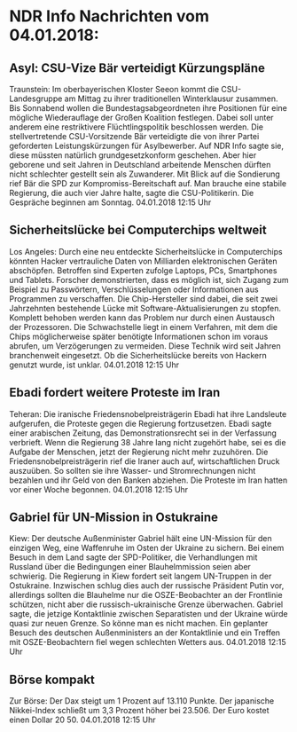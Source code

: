 # NDR Info Nachrichten vom 04.01.2018:


## Asyl: CSU-Vize Bär verteidigt Kürzungspläne
Traunstein: Im oberbayerischen Kloster Seeon kommt die CSU-Landesgruppe am Mittag zu ihrer traditionellen Winterklausur zusammen. Bis Sonnabend wollen die Bundestagsabgeordneten ihre Positionen für eine mögliche Wiederauflage der Großen Koalition festlegen. Dabei soll unter anderem eine restriktivere Flüchtlingspolitik beschlossen werden. Die stellvertretende CSU-Vorsitzende Bär verteidigte die von ihrer Partei geforderten Leistungskürzungen für Asylbewerber. Auf NDR Info sagte sie, diese müssten natürlich grundgesetzkonform geschehen. Aber hier geborene und seit Jahren in Deutschland arbeitende Menschen dürften nicht schlechter gestellt sein als Zuwanderer. Mit Blick auf die Sondierung rief Bär die SPD zur Kompromiss-Bereitschaft auf. Man brauche eine stabile Regierung, die auch vier Jahre halte, sagte die CSU-Politikerin. Die Gespräche beginnen am Sonntag. 04.01.2018 12:15 Uhr 

## Sicherheitslücke bei Computerchips weltweit
Los Angeles: Durch eine neu entdeckte Sicherheitslücke in Computerchips könnten Hacker vertrauliche Daten von Milliarden elektronischen Geräten abschöpfen. Betroffen sind Experten zufolge Laptops, PCs, Smartphones und Tablets. Forscher demonstrierten, dass es möglich ist, sich Zugang zum Beispiel zu Passwörtern, Verschlüsselungen oder Informationen aus Programmen zu verschaffen. Die Chip-Hersteller sind dabei, die seit zwei Jahrzehnten bestehende Lücke mit Software-Aktualisierungen zu stopfen. Komplett behoben werden kann das Problem nur durch einen Austausch der Prozessoren. Die Schwachstelle liegt in einem Verfahren, mit dem die Chips möglicherweise später benötigte Informationen schon im voraus abrufen, um Verzögerungen zu vermeiden. Diese Technik wird seit Jahren branchenweit eingesetzt. Ob die Sicherheitslücke bereits von Hackern genutzt wurde, ist unklar. 04.01.2018 12:15 Uhr 

## Ebadi fordert weitere Proteste im Iran
Teheran: Die iranische Friedensnobelpreisträgerin Ebadi hat ihre Landsleute aufgerufen, die Proteste gegen die Regierung fortzusetzen. Ebadi sagte einer arabischen Zeitung, das Demonstrationsrecht sei in der Verfassung verbrieft. Wenn die Regierung 38 Jahre lang nicht zugehört habe, sei es die Aufgabe der Menschen, jetzt der Regierung nicht mehr zuzuhören. Die Friedensnobelpreisträgerin rief die Iraner auch auf, wirtschaftlichen Druck auszuüben. So sollten sie ihre Wasser- und Stromrechnungen nicht bezahlen und ihr Geld von den Banken abziehen. Die Proteste im Iran hatten vor einer Woche begonnen. 04.01.2018 12:15 Uhr 

## Gabriel für UN-Mission in Ostukraine
Kiew: Der deutsche Außenminister Gabriel hält eine UN-Mission für den einzigen Weg, eine Waffenruhe im Osten der Ukraine zu sichern. Bei einem Besuch in dem Land sagte der SPD-Politiker, die Verhandlungen mit Russland über die Bedingungen einer Blauhelmmission seien aber schwierig. Die Regierung in Kiew fordert seit langem UN-Truppen in der Ostukraine. Inzwischen schlug dies auch der russische Präsident Putin vor, allerdings sollten die Blauhelme nur die OSZE-Beobachter an der Frontlinie schützen, nicht aber die russisch-ukrainische Grenze überwachen. Gabriel sagte, die jetzige Kontaktlinie zwischen Separatisten und der Ukraine würde quasi zur neuen Grenze. So könne man es nicht machen. Ein geplanter Besuch des deutschen Außenministers an der Kontaktlinie und ein Treffen mit OSZE-Beobachtern fiel wegen schlechten Wetters aus. 04.01.2018 12:15 Uhr 

## Börse kompakt
Zur Börse: Der Dax steigt um 1 Prozent auf 13.110 Punkte. Der japanische Nikkei-Index schließt um 3,3 Prozent höher bei 23.506. Der Euro kostet einen Dollar 20 50. 04.01.2018 12:15 Uhr 
